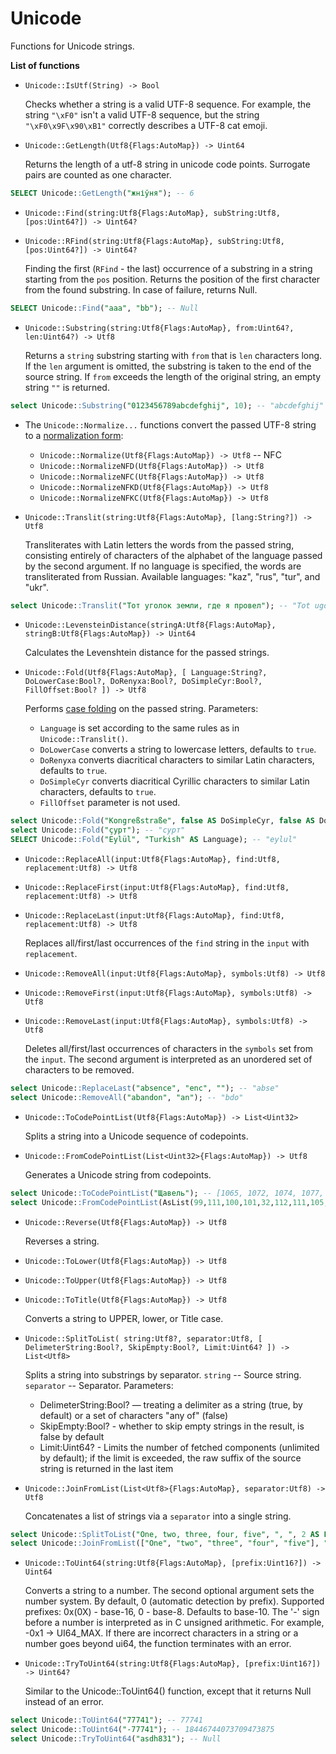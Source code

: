# Unicode

Functions for Unicode strings.

**List of functions**

* ```Unicode::IsUtf(String) -> Bool```

  Checks whether a string is a valid UTF-8 sequence. For example, the string ```"\xF0"``` isn't a valid UTF-8 sequence, but the string ```"\xF0\x9F\x90\xB1"``` correctly describes a UTF-8 cat emoji.

* ```Unicode::GetLength(Utf8{Flags:AutoMap}) -> Uint64```

  Returns the length of a utf-8 string in unicode code points. Surrogate pairs are counted as one character.

```sql
SELECT Unicode::GetLength("жніўня"); -- 6
```

* ```Unicode::Find(string:Utf8{Flags:AutoMap}, subString:Utf8, [pos:Uint64?]) -> Uint64?```

* ```Unicode::RFind(string:Utf8{Flags:AutoMap}, subString:Utf8, [pos:Uint64?]) -> Uint64?```

  Finding the first (```RFind``` - the last) occurrence of a substring in a string starting from the ```pos``` position. Returns the position of the first character from the found substring. In case of failure, returns Null.

```sql
SELECT Unicode::Find("aaa", "bb"); -- Null
```

* ```Unicode::Substring(string:Utf8{Flags:AutoMap}, from:Uint64?, len:Uint64?) -> Utf8```

  Returns a ```string``` substring starting with ```from``` that is ```len``` characters long. If the ```len``` argument is omitted, the substring is taken to the end of the source string.
If ```from``` exceeds the length of the original string, an empty string ```""``` is returned.

```sql
select Unicode::Substring("0123456789abcdefghij", 10); -- "abcdefghij"
```

* The ```Unicode::Normalize...``` functions convert the passed UTF-8 string to a [normalization form](https://unicode.org/reports/tr15/#Norm_Forms):
  * ```Unicode::Normalize(Utf8{Flags:AutoMap}) -> Utf8``` -- NFC
  * ```Unicode::NormalizeNFD(Utf8{Flags:AutoMap}) -> Utf8```
  * ```Unicode::NormalizeNFC(Utf8{Flags:AutoMap}) -> Utf8```
  * ```Unicode::NormalizeNFKD(Utf8{Flags:AutoMap}) -> Utf8```
  * ```Unicode::NormalizeNFKC(Utf8{Flags:AutoMap}) -> Utf8```

* ```Unicode::Translit(string:Utf8{Flags:AutoMap}, [lang:String?]) -> Utf8```

  Transliterates with Latin letters the words from the passed string, consisting entirely of characters of the alphabet of the language passed by the second argument. If no language is specified, the words are transliterated from Russian. Available languages: "kaz", "rus", "tur", and "ukr".

```sql
select Unicode::Translit("Тот уголок земли, где я провел"); -- "Tot ugolok zemli, gde ya provel"
```

* ```Unicode::LevensteinDistance(stringA:Utf8{Flags:AutoMap}, stringB:Utf8{Flags:AutoMap}) -> Uint64```

  Calculates the Levenshtein distance for the passed strings.

* ```Unicode::Fold(Utf8{Flags:AutoMap}, [ Language:String?, DoLowerCase:Bool?, DoRenyxa:Bool?, DoSimpleCyr:Bool?, FillOffset:Bool? ]) -> Utf8```

  Performs [case folding](https://www.w3.org/TR/charmod-norm/#definitionCaseFolding) on the passed string.
Parameters:
  - ```Language``` is set according to the same rules as in ```Unicode::Translit()```.
  - ```DoLowerCase``` converts a string to lowercase letters, defaults to ```true```.
  - ```DoRenyxa``` converts diacritical characters to similar Latin characters, defaults to ```true```.
  - ```DoSimpleCyr``` converts diacritical Cyrillic characters to similar Latin characters, defaults to ```true```.
  - ```FillOffset``` parameter is not used.

```sql
select Unicode::Fold("Kongreßstraße", false AS DoSimpleCyr, false AS DoRenyxa); -- "kongressstrasse"
select Unicode::Fold("ҫурт"); -- "сурт"
SELECT Unicode::Fold("Eylül", "Turkish" AS Language); -- "eylul"
```

* ```Unicode::ReplaceAll(input:Utf8{Flags:AutoMap}, find:Utf8, replacement:Utf8) -> Utf8```

* ```Unicode::ReplaceFirst(input:Utf8{Flags:AutoMap}, find:Utf8, replacement:Utf8) -> Utf8```

* ```Unicode::ReplaceLast(input:Utf8{Flags:AutoMap}, find:Utf8, replacement:Utf8) -> Utf8```

  Replaces all/first/last occurrences of the ```find``` string in the ```input``` with ```replacement```.

* ```Unicode::RemoveAll(input:Utf8{Flags:AutoMap}, symbols:Utf8) -> Utf8```

* ```Unicode::RemoveFirst(input:Utf8{Flags:AutoMap}, symbols:Utf8) -> Utf8```

* ```Unicode::RemoveLast(input:Utf8{Flags:AutoMap}, symbols:Utf8) -> Utf8```

  Deletes all/first/last occurrences of characters in the ```symbols``` set from the ```input```. The second argument is interpreted as an unordered set of characters to be removed.

```sql
select Unicode::ReplaceLast("absence", "enc", ""); -- "abse"
select Unicode::RemoveAll("abandon", "an"); -- "bdo"
```

* ```Unicode::ToCodePointList(Utf8{Flags:AutoMap}) -> List<Uint32>```

  Splits a string into a Unicode sequence of codepoints.

* ```Unicode::FromCodePointList(List<Uint32>{Flags:AutoMap}) -> Utf8```

  Generates a Unicode string from codepoints.

```sql
select Unicode::ToCodePointList("Щавель"); -- [1065, 1072, 1074, 1077, 1083, 1100]
select Unicode::FromCodePointList(AsList(99,111,100,101,32,112,111,105,110,116,115,32,99,111,110,118,101,114,116,101,114)); -- "code points converter"
```

* ```Unicode::Reverse(Utf8{Flags:AutoMap}) -> Utf8```

  Reverses a string.

* ```Unicode::ToLower(Utf8{Flags:AutoMap}) -> Utf8```

* ```Unicode::ToUpper(Utf8{Flags:AutoMap}) -> Utf8```

* ```Unicode::ToTitle(Utf8{Flags:AutoMap}) -> Utf8```

  Converts a string to UPPER, lower, or Title case.

* ```Unicode::SplitToList( string:Utf8?, separator:Utf8, [ DelimeterString:Bool?, SkipEmpty:Bool?, Limit:Uint64? ]) -> List<Utf8>```

  Splits a string into substrings by separator.
```string``` -- Source string. ```separator``` -- Separator. Parameters:
  - DelimeterString:Bool? — treating a delimiter as a string (true, by default) or a set of characters "any of" (false)
  - SkipEmpty:Bool? - whether to skip empty strings in the result, is false by default
  - Limit:Uint64? - Limits the number of fetched components (unlimited by default); if the limit is exceeded, the raw suffix of the source string is returned in the last item

* ```Unicode::JoinFromList(List<Utf8>{Flags:AutoMap}, separator:Utf8) -> Utf8```

  Concatenates a list of strings via a ```separator``` into a single string.

```sql
select Unicode::SplitToList("One, two, three, four, five", ", ", 2 AS Limit); -- ["One", "two", "three, four, five"]
select Unicode::JoinFromList(["One", "two", "three", "four", "five"], ";"); -- "One;two;three;four;five"
```

* ```Unicode::ToUint64(string:Utf8{Flags:AutoMap}, [prefix:Uint16?]) -> Uint64```

  Converts a string to a number.
The second optional argument sets the number system. By default, 0 (automatic detection by prefix).
Supported prefixes: 0x(0X) - base-16, 0 - base-8. Defaults to base-10.
The '-' sign before a number is interpreted as in C unsigned arithmetic. For example, -0x1 -> UI64_MAX.
If there are incorrect characters in a string or a number goes beyond ui64, the function terminates with an error.

* ```Unicode::TryToUint64(string:Utf8{Flags:AutoMap}, [prefix:Uint16?]) -> Uint64?```

  Similar to the Unicode::ToUint64() function, except that it returns Null instead of an error.

```sql
select Unicode::ToUint64("77741"); -- 77741
select Unicode::ToUint64("-77741"); -- 18446744073709473875
select Unicode::TryToUint64("asdh831"); -- Null
```


